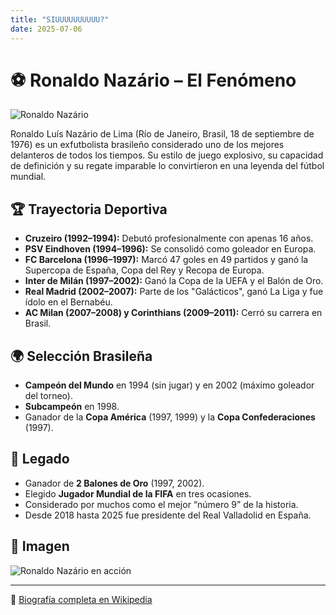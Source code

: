 ```yaml
---
title: "SIUUUUUUUUUU?"
date: 2025-07-06
---
```



# ⚽ Ronaldo Nazário – El Fenómeno

![Ronaldo Nazário](https://sint.es/wp-content/uploads/2023/07/seguridad-ciudadana-inteligencia-artificial.jpg)

Ronaldo Luís Nazário de Lima (Río de Janeiro, Brasil, 18 de septiembre de 1976) es un exfutbolista brasileño considerado uno de los mejores delanteros de todos los tiempos. Su estilo de juego explosivo, su capacidad de definición y su regate imparable lo convirtieron en una leyenda del fútbol mundial.

## 🏆 Trayectoria Deportiva

- **Cruzeiro (1992–1994):** Debutó profesionalmente con apenas 16 años.
- **PSV Eindhoven (1994–1996):** Se consolidó como goleador en Europa.
- **FC Barcelona (1996–1997):** Marcó 47 goles en 49 partidos y ganó la Supercopa de España, Copa del Rey y Recopa de Europa.
- **Inter de Milán (1997–2002):** Ganó la Copa de la UEFA y el Balón de Oro.
- **Real Madrid (2002–2007):** Parte de los "Galácticos", ganó La Liga y fue ídolo en el Bernabéu.
- **AC Milan (2007–2008) y Corinthians (2009–2011):** Cerró su carrera en Brasil.

## 🌍 Selección Brasileña

- **Campeón del Mundo** en 1994 (sin jugar) y en 2002 (máximo goleador del torneo).
- **Subcampeón** en 1998.
- Ganador de la **Copa América** (1997, 1999) y la **Copa Confederaciones** (1997).

## 🧠 Legado

- Ganador de **2 Balones de Oro** (1997, 2002).
- Elegido **Jugador Mundial de la FIFA** en tres ocasiones.
- Considerado por muchos como el mejor “número 9” de la historia.
- Desde 2018 hasta 2025 fue presidente del Real Valladolid en España.

## 📸 Imagen

![Ronaldo Nazário en acción](https://players.fcbarcelona.com/images/players/764/ronaldo-ronaldo-luis-nazario-da-lima.jpg)

---

🔗 [Biografía completa en Wikipedia](https://es.wikipedia.org/wiki/Ronaldo)

